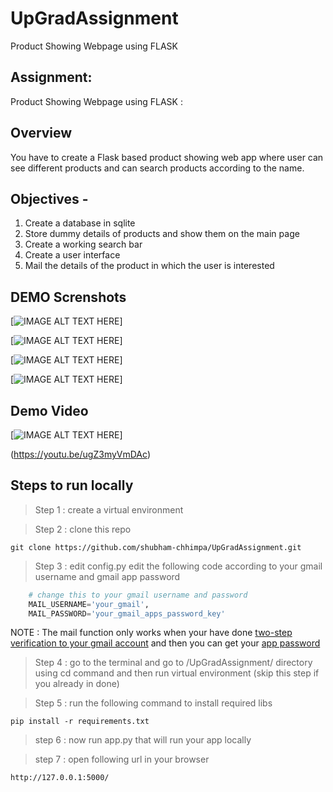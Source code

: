 # UpGradAssignment
Product Showing Webpage using FLASK

## Assignment:
Product Showing Webpage using FLASK :

## Overview
You have to create a Flask based product showing web app where user can see different products and can search products according to the name.

## Objectives -
1. Create a database in sqlite
2. Store dummy details of products and show them on the main page
3. Create a working search bar
4. Create a user interface
5. Mail the details of the product in which the user is interested

## DEMO Screnshots
[![IMAGE ALT TEXT HERE](https://i.imgur.com/lCy63Rn.png)]

[![IMAGE ALT TEXT HERE](https://i.imgur.com/rs19GTS.png)]

[![IMAGE ALT TEXT HERE](https://i.imgur.com/xJBNkz3.png)]

[![IMAGE ALT TEXT HERE](https://i.imgur.com/IYG4mHp.png)]

## Demo Video

[![IMAGE ALT TEXT HERE](https://img.youtube.com/vi/ugZ3myVmDAc/0.jpg)]

(https://youtu.be/ugZ3myVmDAc)

## Steps to run locally

> Step 1 : create a virtual environment

> Step 2 : clone this repo
```
git clone https://github.com/shubham-chhimpa/UpGradAssignment.git
```
> Step 3 : edit config.py
 edit the following code according to your gmail username and gmail app password 

```python
    # change this to your gmail username and password
    MAIL_USERNAME='your_gmail',
    MAIL_PASSWORD='your_gmail_apps_password_key'
```

NOTE : The mail function only works when your have done [two-step verification to your gmail account](https://support.google.com/accounts/answer/185839?co=GENIE.Platform%3DDesktop&hl=en) and then you can get your [app password](https://myaccount.google.com/apppasswords
)

> Step 4 : go to the terminal and go to /UpGradAssignment/ directory using cd command and then run virtual environment
(skip this step if you already in done)

> Step 5 : run the following command to install required libs

```
pip install -r requirements.txt

```
> step 6 : now run app.py that will run your app locally

> step 7 : open following url in your browser
```
http://127.0.0.1:5000/
```

